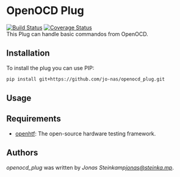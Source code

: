 # OpenOCD Plug
[![Build Status](https://travis-ci.org/jo-nas/openocd_plug.svg?branch=master)](https://travis-ci.org/jo-nas/openocd_plug) [![Coverage Status](https://coveralls.io/repos/github/jo-nas/openocd_plug/badge.svg?branch=master)](https://coveralls.io/github/jo-nas/openocd_plug?branch=master)  
This Plug can handle basic commandos from OpenOCD.

## Installation
To install the plug you can use PIP:
```bash
pip install git+https://github.com/jo-nas/openocd_plug.git
```

## Usage

## Requirements
- [openhtf](https://github.com/google/openhtf): The open-source hardware testing framework.

## Authors
*openocd_plug* was written by *Jonas Steinkamp<jonas@steinka.mp>*.
